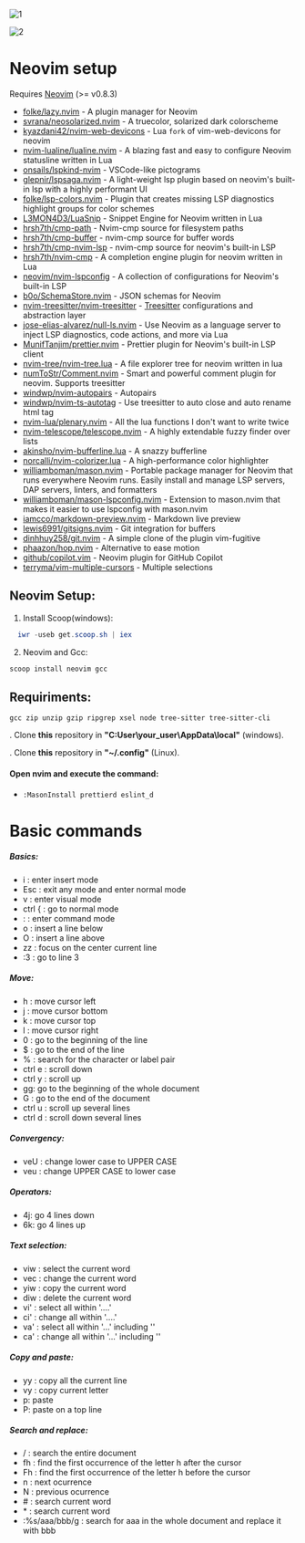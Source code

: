 ![1](https://user-images.githubusercontent.com/85462420/212438367-8bac7eee-a26f-4de6-a17f-b8c14275be43.png)

![2](https://user-images.githubusercontent.com/85462420/212438372-d6f5b67d-864d-465c-9919-33b0ce309018.png)

# Neovim setup

Requires [Neovim](https://neovim.io/) (>= v0.8.3)

- [folke/lazy.nvim](https://github.com/folke/lazy.nvim) - A plugin manager for Neovim
- [svrana/neosolarized.nvim](https://github.com/svrana/neosolarized.nvim) - A truecolor, solarized dark colorscheme
- [kyazdani42/nvim-web-devicons](https://github.com/kyazdani42/nvim-web-devicons) - Lua `fork` of vim-web-devicons for neovim
- [nvim-lualine/lualine.nvim](https://github.com/nvim-lualine/lualine.nvim) - A blazing fast and easy to configure Neovim statusline written in Lua
- [onsails/lspkind-nvim](https://github.com/onsails/lspkind-nvim) - VSCode-like pictograms
- [glepnir/lspsaga.nvim](https://github.com/glepnir/lspsaga.nvim) - A light-weight lsp plugin based on neovim's built-in lsp with a highly performant UI
- [folke/lsp-colors.nvim](https://github.com/folke/lsp-colors.nvim) - Plugin that creates missing LSP diagnostics highlight groups for color schemes
- [L3MON4D3/LuaSnip](https://github.com/L3MON4D3/LuaSnip) - Snippet Engine for Neovim written in Lua
- [hrsh7th/cmp-path](https://github.com/hrsh7th/cmp-path) - Nvim-cmp source for filesystem paths
- [hrsh7th/cmp-buffer](https://github.com/hrsh7th/cmp-buffer) - nvim-cmp source for buffer words
- [hrsh7th/cmp-nvim-lsp](https://github.com/hrsh7th/cmp-nvim-lsp) - nvim-cmp source for neovim's built-in LSP
- [hrsh7th/nvim-cmp](https://github.com/hrsh7th/nvim-cmp) - A completion engine plugin for neovim written in Lua
- [neovim/nvim-lspconfig](https://github.com/neovim/nvim-lspconfig) - A collection of configurations for Neovim's built-in LSP
- [b0o/SchemaStore.nvim](https://github.com/b0o/schemastore.nvim) - JSON schemas for Neovim
- [nvim-treesitter/nvim-treesitter](https://github.com/nvim-treesitter/nvim-treesitter) - [Treesitter](https://github.com/tree-sitter/tree-sitter) configurations and abstraction layer
- [jose-elias-alvarez/null-ls.nvim](https://github.com/jose-elias-alvarez/null-ls.nvim) - Use Neovim as a language server to inject LSP diagnostics, code actions, and more via Lua
- [MunifTanjim/prettier.nvim](https://github.com/MunifTanjim/prettier.nvim) - Prettier plugin for Neovim's built-in LSP client
- [nvim-tree/nvim-tree.lua](https://github.com/nvim-tree/nvim-tree.lua) - A file explorer tree for neovim written in lua
- [numToStr/Comment.nvim](https://github.com/numToStr/Comment.nvim) - Smart and powerful comment plugin for neovim. Supports treesitter
- [windwp/nvim-autopairs](https://github.com/windwp/nvim-autopairs) - Autopairs
- [windwp/nvim-ts-autotag](https://github.com/windwp/nvim-ts-autotag) - Use treesitter to auto close and auto rename html tag
- [nvim-lua/plenary.nvim](https://github.com/nvim-lua/plenary.nvim) - All the lua functions I don't want to write twice
- [nvim-telescope/telescope.nvim](https://github.com/nvim-telescope/telescope.nvim) - A highly extendable fuzzy finder over lists
- [akinsho/nvim-bufferline.lua](https://github.com/akinsho/nvim-bufferline.lua) - A snazzy bufferline
- [norcalli/nvim-colorizer.lua](https://github.com/norcalli/nvim-colorizer.lua) - A high-performance color highlighter
- [williamboman/mason.nvim](https://github.com/williamboman/mason.nvim) - Portable package manager for Neovim that runs everywhere Neovim runs. Easily install and manage LSP servers, DAP servers, linters, and formatters
- [williamboman/mason-lspconfig.nvim](https://github.com/williamboman/mason-lspconfig.nvim) - Extension to mason.nvim that makes it easier to use lspconfig with mason.nvim
- [iamcco/markdown-preview.nvim](https://github.com/iamcco/markdown-preview.nvim) - Markdown live preview
- [lewis6991/gitsigns.nvim](https://github.com/lewis6991/gitsigns.nvim) - Git integration for buffers
- [dinhhuy258/git.nvim](https://github.com/dinhhuy258/git.nvim) - A simple clone of the plugin vim-fugitive
- [phaazon/hop.nvim](https://github.com/phaazon/hop.nvim) - Alternative to ease motion
- [github/copilot.vim](https://github.com/github/copilot.vim) - Neovim plugin for GitHub Copilot
- [terryma/vim-multiple-cursors](https://github.com/terryma/vim-multiple-cursors) - Multiple selections

## Neovim Setup:

1. Install Scoop(windows):

```powershell
  iwr -useb get.scoop.sh | iex
```

2. Neovim and Gcc:

```powershell
scoop install neovim gcc
```

## Requiriments:

```shell
gcc zip unzip gzip ripgrep xsel node tree-sitter tree-sitter-cli
```

. Clone **this** repository in **"C:User\your_user\AppData\local"** (windows).

. Clone **this** repository in **"~/.config"** (Linux).

#### Open nvim and execute the command:

- `:MasonInstall prettierd eslint_d`

# Basic commands

##### Basics:

- i : enter insert mode
- Esc : exit any mode and enter normal mode
- v : enter visual mode
- ctrl { : go to normal mode
- : : enter command mode
- o : insert a line below
- O : insert a line above
- zz : focus on the center current line
- :3 : go to line 3

##### Move:

- h : move cursor left
- j : move cursor bottom
- k : move cursor top
- l : move cursor right
- 0 : go to the beginning of the line
- $ : go to the end of the line
- % : search for the character or label pair
- ctrl e : scroll down
- ctrl y : scroll up
- gg: go to the beginning of the whole document
- G : go to the end of the document
- ctrl u : scroll up several lines
- ctrl d : scroll down several lines

##### Convergency:

- veU : change lower case to UPPER CASE
- veu : change UPPER CASE to lower case

##### Operators:

- 4j: go 4 lines down
- 6k: go 4 lines up

##### Text selection:

- viw : select the current word
- vec : change the current word
- yiw : copy the current word
- diw : delete the current word
- vi' : select all within '....'
- ci' : change all within '....'
- va' : select all within '...' including ''
- ca' : change all within '...' including ''

##### Copy and paste:

- yy : copy all the current line
- vy : copy current letter
- p: paste
- P: paste on a top line

##### Search and replace:

- / : search the entire document
- fh : find the first occurrence of the letter h after the cursor
- Fh : find the first occurrence of the letter h before the cursor
- n : next ocurrence
- N : previous ocurrence
- \# : search current word
- \* : search current word
- :%s/aaa/bbb/g : search for aaa in the whole document and replace it with bbb
